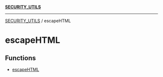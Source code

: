 [**SECURITY_UTILS**](../README.md)

***

[SECURITY_UTILS](../README.md) / escapeHTML

# escapeHTML

## Functions

- [escapeHTML](functions/escapeHTML.md)
